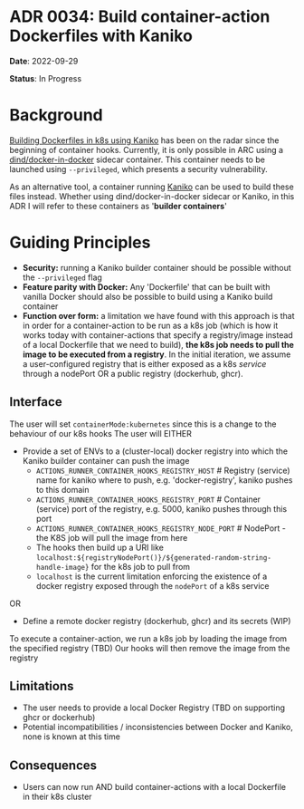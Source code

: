 # ADR 0034: Build container-action Dockerfiles with Kaniko

**Date**: 2022-09-29

**Status**: In Progress

# Background

[Building Dockerfiles in k8s using Kaniko](https://github.com/actions/runner-container-hooks/issues/23) has been on the radar since the beginning of container hooks.
Currently, it is only possible in ARC using a [dind/docker-in-docker](https://github.com/actions-runner-controller/actions-runner-controller/blob/master/runner/actions-runner-dind.dockerfile) sidecar container. This container needs to be launched using `--privileged`, which presents a security vulnerability.

As an alternative tool, a container running [Kaniko](https://github.com/GoogleContainerTools/kaniko) can be used to build these files instead.
Whether using dind/docker-in-docker sidecar or Kaniko, in this ADR I will refer to these containers as '**builder containers**'

# Guiding Principles
- **Security:** running a Kaniko builder container should be possible without the `--privileged` flag
- **Feature parity with Docker:** Any 'Dockerfile' that can be built with vanilla Docker should also be possible to build using a Kaniko build container
- **Function over form:** a limitation we have found with this approach is that in order for a container-action to be run as a k8s job 
(which is how it works today with container-actions that specify a registry/image instead of a local Dockerfile that we need to build),
**the k8s job needs to pull the image to be executed from a registry**. In the initial iteration, we assume a user-configured registry that is either exposed as a k8s _service_ through a nodePort OR a public registry (dockerhub, ghcr).

## Interface
The user will set `containerMode:kubernetes` since this is a change to the behaviour of our k8s hooks
The user will 
EITHER
- Provide a set of ENVs to a (cluster-local) docker registry into which the Kaniko builder container can push the image
    - `ACTIONS_RUNNER_CONTAINER_HOOKS_REGISTRY_HOST` # Registry (service) name for kaniko where to push, e.g. 'docker-registry', kaniko pushes to this domain
    - `ACTIONS_RUNNER_CONTAINER_HOOKS_REGISTRY_PORT` # Container (service) port of the registry, e.g. 5000, kaniko pushes through this port
    - `ACTIONS_RUNNER_CONTAINER_HOOKS_REGISTRY_NODE_PORT` # NodePort - the K8S job will pull the image from here
    - The hooks then build up a URI like `localhost:${registryNodePort()}/${generated-random-string-handle-image}` for the k8s job to pull from
    - `localhost` is the current limitation enforcing the existence of a docker registry exposed through the `nodePort` of a k8s service

OR

- Define a remote docker registry (dockerhub, ghcr) and its secrets (WIP)

To execute a container-action, we run a k8s job by loading the image from the specified registry
(TBD) Our hooks will then remove the image from the registry


## Limitations
- The user needs to provide a local Docker Registry (TBD on supporting ghcr or dockerhub)
- Potential incompatibilities / inconsistencies between Docker and Kaniko, none is known at this time

## Consequences
- Users can now run AND build container-actions with a local Dockerfile in their k8s cluster
